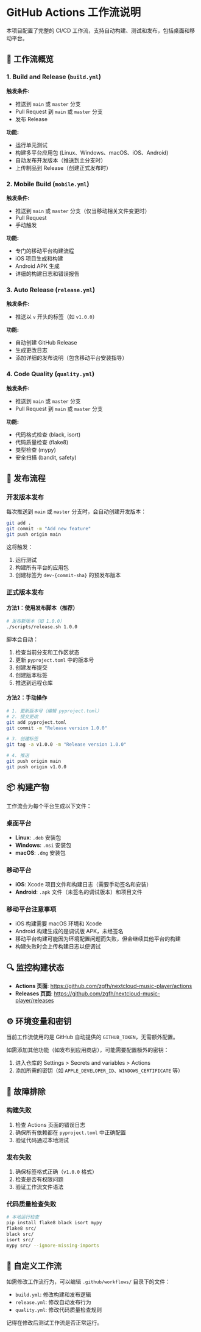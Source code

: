 # GitHub Actions 工作流说明

本项目配置了完整的 CI/CD 工作流，支持自动构建、测试和发布，包括桌面和移动平台。

## 🔧 工作流概览

### 1. Build and Release (`build.yml`)
**触发条件:**
- 推送到 `main` 或 `master` 分支
- Pull Request 到 `main` 或 `master` 分支
- 发布 Release

**功能:**
- 运行单元测试
- 构建多平台应用包 (Linux、Windows、macOS、iOS、Android)
- 自动发布开发版本（推送到主分支时）
- 上传制品到 Release（创建正式发布时）

### 2. Mobile Build (`mobile.yml`)
**触发条件:**
- 推送到 `main` 或 `master` 分支（仅当移动相关文件变更时）
- Pull Request
- 手动触发

**功能:**
- 专门的移动平台构建流程
- iOS 项目生成和构建
- Android APK 生成
- 详细的构建日志和错误报告

### 3. Auto Release (`release.yml`)
**触发条件:**
- 推送以 `v` 开头的标签（如 `v1.0.0`）

**功能:**
- 自动创建 GitHub Release
- 生成更改日志
- 添加详细的发布说明（包含移动平台安装指导）

### 4. Code Quality (`quality.yml`)
**触发条件:**
- 推送到 `main` 或 `master` 分支
- Pull Request 到 `main` 或 `master` 分支

**功能:**
- 代码格式检查 (black, isort)
- 代码质量检查 (flake8)
- 类型检查 (mypy)
- 安全扫描 (bandit, safety)

## 🚀 发布流程

### 开发版本发布
每次推送到 `main` 或 `master` 分支时，会自动创建开发版本：

```bash
git add .
git commit -m "Add new feature"
git push origin main
```

这将触发：
1. 运行测试
2. 构建所有平台的应用包
3. 创建标签为 `dev-{commit-sha}` 的预发布版本

### 正式版本发布

#### 方法1：使用发布脚本（推荐）
```bash
# 发布新版本（如 1.0.0）
./scripts/release.sh 1.0.0
```

脚本会自动：
1. 检查当前分支和工作区状态
2. 更新 `pyproject.toml` 中的版本号
3. 创建发布提交
4. 创建版本标签
5. 推送到远程仓库

#### 方法2：手动操作
```bash
# 1. 更新版本号（编辑 pyproject.toml）
# 2. 提交更改
git add pyproject.toml
git commit -m "Release version 1.0.0"

# 3. 创建标签
git tag -a v1.0.0 -m "Release version 1.0.0"

# 4. 推送
git push origin main
git push origin v1.0.0
```

## 📦 构建产物

工作流会为每个平台生成以下文件：

### 桌面平台
- **Linux**: `.deb` 安装包
- **Windows**: `.msi` 安装包  
- **macOS**: `.dmg` 安装包

### 移动平台
- **iOS**: Xcode 项目文件和构建日志（需要手动签名和安装）
- **Android**: `.apk` 文件（未签名的调试版本）和项目文件

### 移动平台注意事项
- iOS 构建需要 macOS 环境和 Xcode
- Android 构建生成的是调试版 APK，未经签名
- 移动平台构建可能因为环境配置问题而失败，但会继续其他平台的构建
- 构建失败时会上传构建日志以便调试

## 🔍 监控构建状态

- **Actions 页面**: https://github.com/zgfh/nextcloud-music-player/actions
- **Releases 页面**: https://github.com/zgfh/nextcloud-music-player/releases

## ⚙️ 环境变量和密钥

当前工作流使用的是 GitHub 自动提供的 `GITHUB_TOKEN`，无需额外配置。

如需添加其他功能（如发布到应用商店），可能需要配置额外的密钥：

1. 进入仓库的 Settings > Secrets and variables > Actions
2. 添加所需的密钥（如 `APPLE_DEVELOPER_ID`、`WINDOWS_CERTIFICATE` 等）

## 🐛 故障排除

### 构建失败
1. 检查 Actions 页面的错误日志
2. 确保所有依赖都在 `pyproject.toml` 中正确配置
3. 验证代码通过本地测试

### 发布失败
1. 确保标签格式正确（`v1.0.0` 格式）
2. 检查是否有权限问题
3. 验证工作流文件语法

### 代码质量检查失败
```bash
# 本地运行检查
pip install flake8 black isort mypy
flake8 src/
black src/
isort src/
mypy src/ --ignore-missing-imports
```

## 📝 自定义工作流

如需修改工作流行为，可以编辑 `.github/workflows/` 目录下的文件：

- `build.yml`: 修改构建和发布逻辑
- `release.yml`: 修改自动发布行为
- `quality.yml`: 修改代码质量检查规则

记得在修改后测试工作流是否正常运行。
